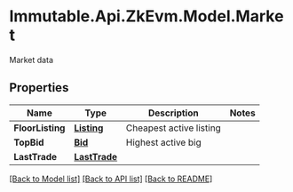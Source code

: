 # Immutable.Api.ZkEvm.Model.Market
Market data

## Properties

Name | Type | Description | Notes
------------ | ------------- | ------------- | -------------
**FloorListing** | [**Listing**](Listing.md) | Cheapest active listing | 
**TopBid** | [**Bid**](Bid.md) | Highest active big | 
**LastTrade** | [**LastTrade**](LastTrade.md) |  | 

[[Back to Model list]](../README.md#documentation-for-models) [[Back to API list]](../README.md#documentation-for-api-endpoints) [[Back to README]](../README.md)

